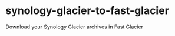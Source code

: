 synology-glacier-to-fast-glacier
================================

Download your Synology Glacier archives in Fast Glacier
